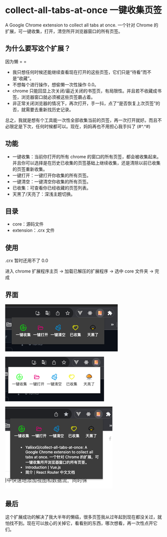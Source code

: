 # collect-all-tabs-at-once 一键收集页签

A Google Chrome extension to collect all tabs at once. 一个针对 Chrome 的扩展，可一键收集，打开，清空所开浏览器窗口的所有页签。

## 为什么要写这个扩展？

因为懒 = =

-   我只想任何时候还能继续查看现在打开的这些页签，它们只是“待看”而不是“收藏”。
-   不想每个进行操作，想偷懒一次性操作 0.0。
-   chrome 只能回显上次关闭/最近关闭的书签页，有局限性。并且若不收藏成书签，浏览器窗口就必须被这些页签霸占着。
-   非正常关闭浏览器的情况下，再次打开，手一抖，点了“是否恢复上次页签”的否，就需要去重新找历史记录。

总之，我就是想有个工具能一次性全部收集当前的页签，再一次打开就好。而且不必限定是下次，任何时候都可以。现在，妈妈再也不用担心我手抖了 (#^.^#)

## 功能

-   一键收集：当前你打开的所有 chrome 的窗口的所有页签，都会被收集起来。并且你可以选择是在历史已收集的页签基础上继续收集，还是清除以前已收集的页签重新收集。
-   一键打开：一键打开你收集的所有页签。
-   一键清空：一键清空你收集的所有页签。
-   已收集：可查看你已经收藏的页签列表。
-   天黑了/天亮了：深浅主题切换。

## 目录

-   core：源码文件
-   extension：.crx 文件

## 使用

.crx 暂时还用不了 0.0

进入 chrome 扩展程序主页 -> 加载已解压的扩展程序 -> 选中 core 文件夹 -> 完成

## 界面

![界面展示一](./core/img/collect-all-tabs-at-once-dark.jpg)

![界面展示二](./core/img/collect-all-tabs-at-once-light.jpg)

![界面展示三](./core/img/collect-all-tabs-at-once-list.jpg)

## 最后

这个扩展成功的解决了我大半年的懒癌，很多页签我从过年起到现在都没关过，就怕找不到。现在可以放心的关掉它，看看别的东西，哪次想看，再一次性点开它们。

